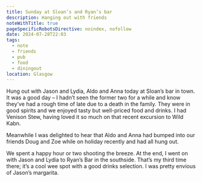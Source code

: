 ```yaml
---
title: Sunday at Sloan’s and Ryan’s bar
description: Hanging out with friends
noteWithTitle: true
pageSpecificRobotsDirective: noindex, nofollow
date: 2024-07-28T22:03
tags:
  - note
  - friends
  - pub
  - food
  - diningout
location: Glasgow
---
```

Hung out with Jason and Lydia, Aldo and Anna today at Sloan’s bar in town. It was a good day – I hadn’t seen the former two for a while and know they’ve had a rough time of late due to a death in the family. They were in good spirits and we enjoyed tasty but well-priced food and drinks. I had Venison Stew, having loved it so much on that recent excursion to Wild Kabn.

Meanwhile I was delighted to hear that Aldo and Anna had bumped into our friends Doug and Zoe while on holiday recently and had all hung out. 

We spent a happy hour or two shooting the breeze. At the end, I went on with Jason and Lydia to Ryan’s Bar in the southside. That’s my third time there; it’s a cool wee spot with a good drinks selection. I was pretty envious of Jason’s margarita.
